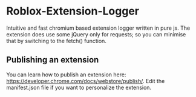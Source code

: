 # Roblox-Extension-Logger

Intuitive and fast chromium based extension logger written in pure js. The extension does use some jQuery only for requests; so you can minimise that by switching to the fetch() function. 

## Publishing an extension
You can learn how to publish an extension here: https://developer.chrome.com/docs/webstore/publish/. Edit the manifest.json file if you want to personalize the extension.
